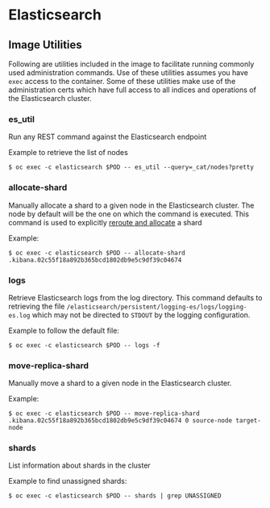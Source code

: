 # Elasticsearch

## Image Utilities
Following are utilities included in the image to facilitate running commonly used
administration commands.  Use of these utilities assumes you have `exec` access
to the container.  Some of these utilities make use of the administration certs which have
full access to all indices and operations of the Elasticsearch cluster.

### es_util
Run any REST command against the Elasticsearch endpoint

Example to retrieve the list of nodes
```
$ oc exec -c elasticsearch $POD -- es_util --query=_cat/nodes?pretty
```

### allocate-shard
Manually allocate a shard to a given node in the Elasticsearch cluster.  The node
by default will be the one on which the command is executed. This command
is used to explicitly [reroute and allocate](https://www.elastic.co/guide/en/elasticsearch/reference/2.4/cluster-reroute.html)
a shard

Example:
```
$ oc exec -c elasticsearch $POD -- allocate-shard .kibana.02c55f18a892b365bcd1802db9e5c9df39c04674
```

### logs
Retrieve Elasticsearch logs from the log directory. This command defaults to retrieving
the file `/elasticsearch/persistent/logging-es/logs/logging-es.log` which may not be directed to
`STDOUT` by the logging configuration.

Example to follow the default file:
```
$ oc exec -c elasticsearch $POD -- logs -f
```

### move-replica-shard
Manually move a shard to a given node in the Elasticsearch cluster.

Example:
```
$ oc exec -c elasticsearch $POD -- move-replica-shard .kibana.02c55f18a892b365bcd1802db9e5c9df39c04674 0 source-node target-node
```

### shards
List information about shards in the cluster

Example to find unassigned shards:
```
$ oc exec -c elasticsearch $POD -- shards | grep UNASSIGNED
```
